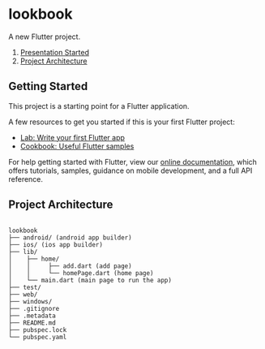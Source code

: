 # lookbook

A new Flutter project.

1. [Presentation Started](#presentation)
2. [Project Architecture](#project-architecture)

## Getting Started

This project is a starting point for a Flutter application.

A few resources to get you started if this is your first Flutter project:

- [Lab: Write your first Flutter app](https://flutter.dev/docs/get-started/codelab)
- [Cookbook: Useful Flutter samples](https://flutter.dev/docs/cookbook)

For help getting started with Flutter, view our
[online documentation](https://flutter.dev/docs), which offers tutorials,
samples, guidance on mobile development, and a full API reference.

## Project Architecture

<pre><code>
lookbook
├── android/ (android app builder)
├── ios/ (ios app builder)
├── lib/
│    ├── home/
│    │	   ├── add.dart (add page)
│    │	   └── homePage.dart (home page)
│    └── main.dart (main page to run the app)
├── test/
├── web/
├── windows/	
├── .gitignore
├── .metadata	   	
├── README.md	
├── pubspec.lock	          
└── pubspec.yaml
</pre></code>